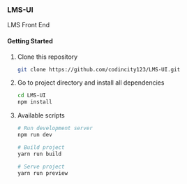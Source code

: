 ### LMS-UI

LMS Front End

#### Getting Started

1. Clone this repository

    ```bash
    git clone https://github.com/codincity123/LMS-UI.git
    ```

2. Go to project directory and install all dependencies

    ```bash
    cd LMS-UI
    npm install
    ```

3. Available scripts

    ```bash
    # Run development server
    npm run dev

    # Build project
    yarn run build

    # Serve project
    yarn run preview
    ```
